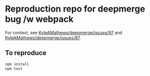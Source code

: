 # Reproduction repo for deepmerge bug /w webpack

For context, see [KyleAMathews/deepmerge/issues/97](https://github.com/KyleAMathews/deepmerge/issues/97) and [KyleAMathews/deepmerge/issues/87](https://github.com/KyleAMathews/deepmerge/issues/87).

## To reproduce

```sh
npm install
npm test
```
